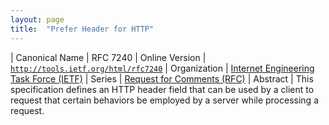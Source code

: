 ```yaml
---
layout: page
title:  "Prefer Header for HTTP"
---
```


| Canonical Name | RFC 7240
| Online Version | [`http://tools.ietf.org/html/rfc7240`](http://tools.ietf.org/html/rfc7240)
| Organization | [Internet Engineering Task Force (IETF)](..)
| Series | [Request for Comments (RFC)](.)
| Abstract | This specification defines an HTTP header field that can be used by a client to request that certain behaviors be employed by a server while processing a request.